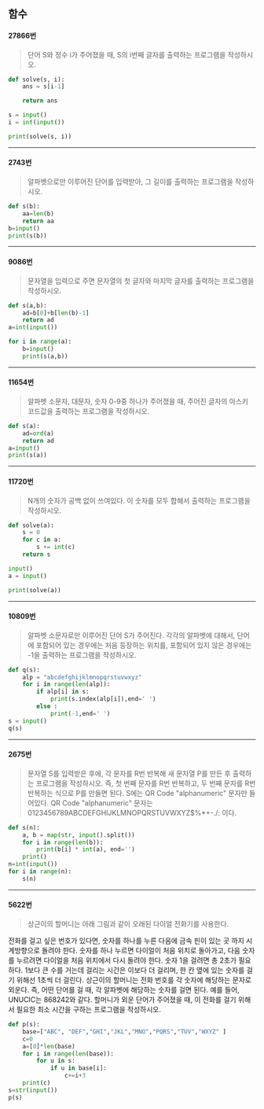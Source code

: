 ## 함수

#### 27866번
>단어 S와 정수 i가 주어졌을 때, S의 i번째 글자를 출력하는 프로그램을 작성하시오.

```python
def solve(s, i):
    ans = s[i-1]

    return ans

s = input()
i = int(input())

print(solve(s, i))
```

---


#### 2743번
>알파벳으로만 이루어진 단어를 입력받아, 그 길이를 출력하는 프로그램을 작성하시오.

```python
def s(b):
    aa=len(b)
    return aa
b=input()
print(s(b))
```

---


#### 9086번
>문자열을 입력으로 주면 문자열의 첫 글자와 마지막 글자를 출력하는 프로그램을 작성하시오.

```python
def s(a,b):
    ad=b[0]+b[len(b)-1]
    return ad
a=int(input())

for i in range(a):
    b=input()
    print(s(a,b))
```

---


#### 11654번
>알파벳 소문자, 대문자, 숫자 0-9중 하나가 주어졌을 때, 주어진 글자의 아스키 코드값을 출력하는 프로그램을 작성하시오.

```python
def s(a):
    ad=ord(a)
    return ad
a=input()
print(s(a))
```

---


#### 11720번
>N개의 숫자가 공백 없이 쓰여있다. 이 숫자를 모두 합해서 출력하는 프로그램을 작성하시오.

```python
def solve(a):
    s = 0
    for c in a:
        s += int(c)
    return s

input()
a = input()

print(solve(a))
```

---


#### 10809번
>알파벳 소문자로만 이루어진 단어 S가 주어진다. 각각의 알파벳에 대해서, 단어에 포함되어 있는 경우에는 처음 등장하는 위치를, 포함되어 있지 않은 경우에는 -1을 출력하는 프로그램을 작성하시오.

```python
def q(s):
    alp = "abcdefghijklmnopqrstuvwxyz"
    for i in range(len(alp)):
        if alp[i] in s:
            print(s.index(alp[i]),end=' ')
        else :
            print(-1,end=' ')
s = input()
q(s)
```

---


#### 2675번
>문자열 S를 입력받은 후에, 각 문자를 R번 반복해 새 문자열 P를 만든 후 출력하는 프로그램을 작성하시오. 즉, 첫 번째 문자를 R번 반복하고, 두 번째 문자를 R번 반복하는 식으로 P를 만들면 된다. S에는 QR Code "alphanumeric" 문자만 들어있다.
QR Code "alphanumeric" 문자는 0123456789ABCDEFGHIJKLMNOPQRSTUVWXYZ\$%*+-./: 이다.

```python
def s(n):
    a, b = map(str, input().split())   
    for i in range(len(b)):
        print(b[i] * int(a), end='')
    print()
n=int(input())
for i in range(n):
    s(n)
```

---


#### 5622번
>상근이의 할머니는 아래 그림과 같이 오래된 다이얼 전화기를 사용한다.



전화를 걸고 싶은 번호가 있다면, 숫자를 하나를 누른 다음에 금속 핀이 있는 곳 까지 시계방향으로 돌려야 한다. 숫자를 하나 누르면 다이얼이 처음 위치로 돌아가고, 다음 숫자를 누르려면 다이얼을 처음 위치에서 다시 돌려야 한다.
숫자 1을 걸려면 총 2초가 필요하다. 1보다 큰 수를 거는데 걸리는 시간은 이보다 더 걸리며, 한 칸 옆에 있는 숫자를 걸기 위해선 1초씩 더 걸린다.
상근이의 할머니는 전화 번호를 각 숫자에 해당하는 문자로 외운다. 즉, 어떤 단어를 걸 때, 각 알파벳에 해당하는 숫자를 걸면 된다. 예를 들어, UNUCIC는 868242와 같다.
할머니가 외운 단어가 주어졌을 때, 이 전화를 걸기 위해서 필요한 최소 시간을 구하는 프로그램을 작성하시오.

```python
def p(s):
    base=["ABC", "DEF","GHI","JKL","MNO","PQRS","TUV","WXYZ" ]
    c=0
    a=[0]*len(base)
    for i in range(len(base)):
        for u in s:
            if u in base[i]:
                c+=i+3
    print(c)
s=str(input())
p(s)
```
